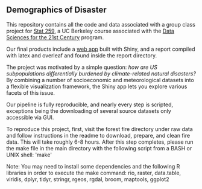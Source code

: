 ## Demographics of Disaster

This repository contains all the code and data associated with a group class project for [Stat 259](http://gastonsanchez.com/stat259), a UC Berkeley course associated with the [Data Sciences for the 21st Century](http://ds421.berkeley.edu) program.

Our final products include a [web app](https://matthewkling.shinyapps.io/demographics_of_disaster/) built with Shiny, and a report compiled with latex and overleaf and found inside the report directory. 

The project was motivated by a simple question: *how are US subpopulations differentially burdened by climate-related natural disasters?* By combining a number of socioeconomic and meteorological datasets into a flexible visualization framework, the Shiny app lets you explore various facets of this issue.

Our pipeline is fully reproducible, and nearly every step is scripted, exceptions being the downloading of several source datasets only accessible via GUI.

To reproduce this project, first, visit the forest fire directory under raw data and follow instructions in the readme to download, prepare, and clean fire data. This will take roughly 6-8 hours. After this step completes, please run the make file in the main directory with the following script from a BASH or UNIX shell: 'make'

Note: You may need to install some dependencies and the following R libraries in order to execute the make command: rio, raster, data.table, 
viridis, dplyr, tidyr, stringr, rgeos, rgdal, broom, maptools, ggplot2  
